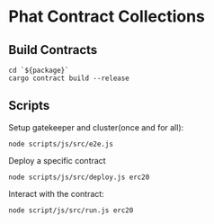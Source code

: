 # Phat Contract Collections

## Build Contracts

```shell
cd `${package}`
cargo contract build --release
```

## Scripts

Setup gatekeeper and cluster(once and for all):


```shell
node scripts/js/src/e2e.js
```

Deploy a specific contract

```shell
node scripts/js/src/deploy.js erc20
```

Interact with the contract:

```shell
node script/js/src/run.js erc20
```
